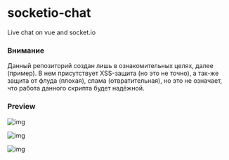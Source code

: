 # socketio-chat
Live chat on vue and socket.io

### Внимание
Данный репозиторий создан лишь в ознакомительных целях, далее (пример). В нем присутствует XSS-защита (но это не точно), а так-же защита от флуда (плохая), спама (отвратительная), но это не означает, что работа данного скрипта будет надёжной.

### Preview

![img](https://nefelit.design/4e38bae4233c3eee.png)

![img](https://nefelit.design/23e991deaacc3d1d.png)

![img](https://nefelit.design/d8373c83e260bba0.png)
